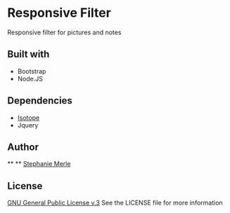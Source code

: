 # Responsive Filter

Responsive filter for pictures and notes


## Built with

* Bootstrap 
* Node.JS

## Dependencies

*  [Isotope](http://isotope.metafizzy.co)
* Jquery


## Author

** ** [Stephanie Merle](https://github.com/Stephanie-Merle)


## License

 [GNU General Public License v.3](https://www.gnu.org/licenses/gpl-3.0.en.html) See the LICENSE file for more information




